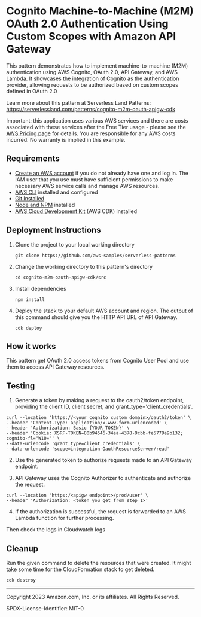 # Cognito Machine-to-Machine (M2M) OAuth 2.0 Authentication Using Custom Scopes with Amazon API Gateway

This pattern demonstrates how to implement machine-to-machine (M2M) authentication using AWS Cognito, OAuth 2.0, API Gateway, and AWS Lambda. It showcases the integration of Cognito as the authentication provider, allowing requests to be authorized based on custom scopes defined in OAuth 2.0

Learn more about this pattern at Serverless Land Patterns: https://serverlessland.com/patterns/cognito-m2m-oauth-apigw-cdk

Important: this application uses various AWS services and there are costs associated with these services after the Free Tier usage - please see the [AWS Pricing page](https://aws.amazon.com/pricing/) for details. You are responsible for any AWS costs incurred. No warranty is implied in this example.

## Requirements

* [Create an AWS account](https://portal.aws.amazon.com/gp/aws/developer/registration/index.html) if you do not already have one and log in. The IAM user that you use must have sufficient permissions to make necessary AWS service calls and manage AWS resources.
* [AWS CLI](https://docs.aws.amazon.com/cli/latest/userguide/install-cliv2.html) installed and configured
* [Git Installed](https://git-scm.com/book/en/v2/Getting-Started-Installing-Git)
* [Node and NPM](https://nodejs.org/en/download/) installed
* [AWS Cloud Development Kit](https://docs.aws.amazon.com/cdk/latest/guide/cli.html) (AWS CDK) installed

## Deployment Instructions

1. Clone the project to your local working directory
    ```
    git clone https://github.com/aws-samples/serverless-patterns
    ```

1. Change the working directory to this pattern's directory
    ```
    cd cognito-m2m-oauth-apigw-cdk/src
    ```

1. Install dependencies
    ```
    npm install
    ```

1. Deploy the stack to your default AWS account and region. The output of this command should give you the HTTP API URL of API Gateway.
    ```
    cdk deploy
    ```

## How it works

This pattern get OAuth 2.0 access tokens from Cognito User Pool and use them to access API Gateway resources.

## Testing

1. Generate a token by making a request to the oauth2/token endpoint, providing the client ID, client secret, and grant_type='client_credentials'.

```
curl --location 'https://<your cognito custom domain>/oauth2/token' \
--header 'Content-Type: application/x-www-form-urlencoded' \
--header 'Authorization: Basic {YOUR_TOKEN}' \
--header 'Cookie: XSRF-TOKEN=80b94546-34ea-4378-9cbb-fe5779e9b132; cognito-fl="W10="' \
--data-urlencode 'grant_type=client_credentials' \
--data-urlencode 'scope=integration-OauthResourceServer/read'
```

2. Use the generated token to authorize requests made to an API Gateway endpoint.

3. API Gateway uses the Cognito Authorizer to authenticate and authorize the request.

```
curl --location 'https:/<apigw endpoint>/prod/user' \
--header 'Authorization: <token you get from step 1>'
```
4. If the authorization is successful, the request is forwarded to an AWS Lambda function for further processing.

Then check the logs in Cloudwatch logs

## Cleanup
 
Run the given command to delete the resources that were created. It might take some time for the CloudFormation stack to get deleted.
```
cdk destroy
```

----
Copyright 2023 Amazon.com, Inc. or its affiliates. All Rights Reserved.

SPDX-License-Identifier: MIT-0

